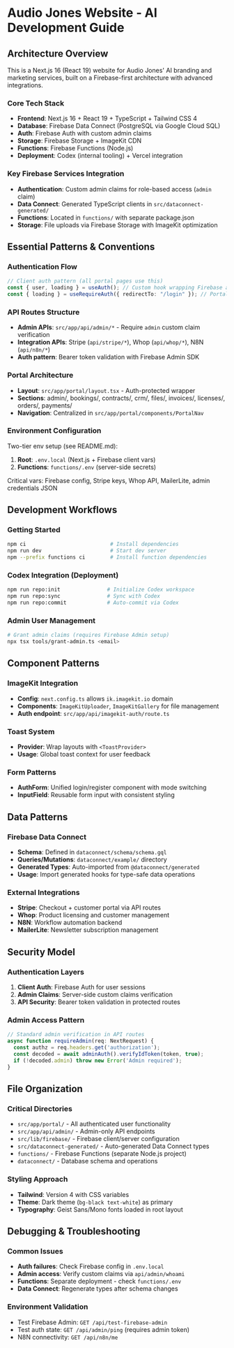 # Audio Jones Website - AI Development Guide

## Architecture Overview

This is a Next.js 16 (React 19) website for Audio Jones' AI branding and marketing services, built on a Firebase-first architecture with advanced integrations.

### Core Tech Stack
- **Frontend**: Next.js 16 + React 19 + TypeScript + Tailwind CSS 4
- **Database**: Firebase Data Connect (PostgreSQL via Google Cloud SQL) 
- **Auth**: Firebase Auth with custom admin claims
- **Storage**: Firebase Storage + ImageKit CDN
- **Functions**: Firebase Functions (Node.js)
- **Deployment**: Codex (internal tooling) + Vercel integration

### Key Firebase Services Integration
- **Authentication**: Custom admin claims for role-based access (`admin` claim)
- **Data Connect**: Generated TypeScript clients in `src/dataconnect-generated/`
- **Functions**: Located in `functions/` with separate package.json
- **Storage**: File uploads via Firebase Storage with ImageKit optimization

## Essential Patterns & Conventions

### Authentication Flow
```typescript
// Client auth pattern (all portal pages use this)
const { user, loading } = useAuth(); // Custom hook wrapping Firebase auth
const { loading } = useRequireAuth({ redirectTo: "/login" }); // Portal layout pattern
```

### API Routes Structure
- **Admin APIs**: `src/app/api/admin/*` - Require `admin` custom claim verification
- **Integration APIs**: Stripe (`api/stripe/*`), Whop (`api/whop/*`), N8N (`api/n8n/*`)
- **Auth pattern**: Bearer token validation with Firebase Admin SDK

### Portal Architecture
- **Layout**: `src/app/portal/layout.tsx` - Auth-protected wrapper
- **Sections**: admin/, bookings/, contracts/, crm/, files/, invoices/, licenses/, orders/, payments/
- **Navigation**: Centralized in `src/app/portal/components/PortalNav`

### Environment Configuration
Two-tier env setup (see README.md):
1. **Root**: `.env.local` (Next.js + Firebase client vars)
2. **Functions**: `functions/.env` (server-side secrets)

Critical vars: Firebase config, Stripe keys, Whop API, MailerLite, admin credentials JSON

## Development Workflows

### Getting Started
```bash
npm ci                           # Install dependencies
npm run dev                      # Start dev server
npm --prefix functions ci        # Install function dependencies
```

### Codex Integration (Deployment)
```bash
npm run repo:init               # Initialize Codex workspace
npm run repo:sync               # Sync with Codex
npm run repo:commit             # Auto-commit via Codex
```

### Admin User Management
```bash
# Grant admin claims (requires Firebase Admin setup)
npx tsx tools/grant-admin.ts <email>
```

## Component Patterns

### ImageKit Integration
- **Config**: `next.config.ts` allows `ik.imagekit.io` domain
- **Components**: `ImageKitUploader`, `ImageKitGallery` for file management
- **Auth endpoint**: `src/app/api/imagekit-auth/route.ts`

### Toast System
- **Provider**: Wrap layouts with `<ToastProvider>`
- **Usage**: Global toast context for user feedback

### Form Patterns
- **AuthForm**: Unified login/register component with mode switching
- **InputField**: Reusable form input with consistent styling

## Data Patterns

### Firebase Data Connect
- **Schema**: Defined in `dataconnect/schema/schema.gql`
- **Queries/Mutations**: `dataconnect/example/` directory
- **Generated Types**: Auto-imported from `@dataconnect/generated`
- **Usage**: Import generated hooks for type-safe data operations

### External Integrations
- **Stripe**: Checkout + customer portal via API routes
- **Whop**: Product licensing and customer management
- **N8N**: Workflow automation backend
- **MailerLite**: Newsletter subscription management

## Security Model

### Authentication Layers
1. **Client Auth**: Firebase Auth for user sessions
2. **Admin Claims**: Server-side custom claims verification
3. **API Security**: Bearer token validation in protected routes

### Admin Access Pattern
```typescript
// Standard admin verification in API routes
async function requireAdmin(req: NextRequest) {
  const authz = req.headers.get('authorization');
  const decoded = await adminAuth().verifyIdToken(token, true);
  if (!decoded.admin) throw new Error('Admin required');
}
```

## File Organization

### Critical Directories
- `src/app/portal/` - All authenticated user functionality
- `src/app/api/admin/` - Admin-only API endpoints  
- `src/lib/firebase/` - Firebase client/server configuration
- `src/dataconnect-generated/` - Auto-generated Data Connect types
- `functions/` - Firebase Functions (separate Node.js project)
- `dataconnect/` - Database schema and operations

### Styling Approach
- **Tailwind**: Version 4 with CSS variables
- **Theme**: Dark theme (`bg-black text-white`) as primary
- **Typography**: Geist Sans/Mono fonts loaded in root layout

## Debugging & Troubleshooting

### Common Issues
- **Auth failures**: Check Firebase config in `.env.local`
- **Admin access**: Verify custom claims via `api/admin/whoami`
- **Functions**: Separate deployment - check `functions/.env`
- **Data Connect**: Regenerate types after schema changes

### Environment Validation
- Test Firebase Admin: `GET /api/test-firebase-admin`
- Test auth state: `GET /api/admin/ping` (requires admin token)
- N8N connectivity: `GET /api/n8n/me`